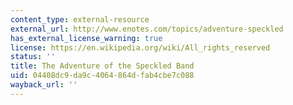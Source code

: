 ```yaml
---
content_type: external-resource
external_url: http://www.enotes.com/topics/adventure-speckled
has_external_license_warning: true
license: https://en.wikipedia.org/wiki/All_rights_reserved
status: ''
title: The Adventure of the Speckled Band
uid: 04408dc9-da9c-4064-864d-fab4cbe7c088
wayback_url: ''
---
```

